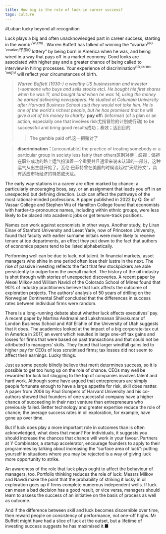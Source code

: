 ```yaml
---
title: How big is the role of luck in career success?
tags: Culture
---
```


#Lubar: lucky beyond all recognition

Luck plays a big and often unacknowledged part in career success, starting in the womb<sup> /wuːm/ </sup>. Warren Buffett has talked of winning the “ovarian<sup>/əʊˈveəriən/子房的</sup> lottery” by being born in America when he was, and being wired in a way that pays off in a market economy. Good looks are associated with higher pay and a greater chance of being called to interview in hiring processes. Your experience of discrimination<sup>/dɪˌskrɪmɪˈneɪʃn/</sup> will reflect your circumstances of birth.
>_Warren Buffett (1930–) a wealthy US businessman and investor (=someone who buys and sells stocks etc). He bought his first shares when he was 11, and bought land when he was 14, using the money he earned delivering newspapers. He studied at Columbia University after Harvard Business School said they would not take him. He is one of the world's richest people, but he has promised that he will give a lot of his money to charity._
>**pay off:** (informal) (of a plan or an action, especially one that involves risk尤指冒险的计划或行动) to be successful and bring good results成功；奏效；达到目的<br>
>>The gamble paid off.这一把赌对了      

>**discrimination：**[uncountable] the practice of treating somebody or a particular group in society less fairly than others区别对待；歧视；偏袒
在职业成功的路上运气扮演着一个重要并且通常来说未认知的一部分，这种运气从出生就开始了。瓦伦·巴菲特曾在美国的时候谈起过“天赋符文”，具有适应市场经济的特质或天赋。

The early way-stations in a career are often marked by chance: a particularly encouraging boss, say, or an assignment that leads you off in an unexpected but defining direction. Luck can affect the pathways of the most rational-minded professions. A paper published in 2022 by Qi Ge of Vassar College and Stephen Wu of Hamilton College found that economists with harder-to-pronounce names, including within ethnic groups, were less likely to be placed into academic jobs or get tenure-track positions.

Names can work against economists in other ways. Another study, by Liran Einav of Stanford University and Leeat Yariv, now of Princeton University, found that faculty with earlier surname initials were more likely to receive tenure at top departments, an effect they put down to the fact that authors of economics papers tend to be listed alphabetically.

Performing well can be due to luck, not talent. In financial markets, asset managers who shine in one period often lose their lustre in the next. The rise of passive investing reflects the fact that few stockpickers are able persistently to outperform the overall market. The history of the oil industry is shot through with stories of unexpected discoveries. A recent paper by Alexei Milkov and William Navidi of the Colorado School of Mines found that 90% of industry practitioners believe that luck affects the outcome of exploration projects. The authors’ analysis of 50 years of drilling on the Norwegian Continental Shelf concluded that the differences in success rates between individual firms were random.

There is a long-running debate about whether luck affects executives’ pay. A recent paper by Martina Andreani and Lakshmanan Shivakumar of London Business School and Atif Ellahie of the University of Utah suggests that it does. The academics looked at the impact of a big corporate-tax cut in America in 2017, an event which resulted in large one-off tax gains and losses for firms that were based on past transactions and that could not be attributed to managers’ skills. They found that larger windfall gains led to higher pay for CEOs of less scrutinised firms; tax losses did not seem to affect their earnings. Lucky things.

Just as some people blindly believe that merit determines success, so it is possible to get too hung up on the role of chance. CEOs may well be rewarded for luck but slogging to the top of companies involves talent and hard work. Although some have argued that entrepreneurs are simply people fortunate enough to have a large appetite for risk, skill does matter. A paper from 2006 by Paul Gompers of Harvard University and his co-authors showed that founders of one successful company have a higher chance of succeeding in their next venture than entrepreneurs who previously failed. Better technology and greater expertise reduce the role of chance; the average success rates in oil exploration, for example, have gone up over time.

But if luck does play a more important role in outcomes than is often acknowledged, what does that mean? For individuals, it suggests you should increase the chances that chance will work in your favour. Partners at Y Combinator, a startup accelerator, encourage founders to apply to their programmes by talking about increasing the “surface area of luck”: putting yourself in situations where you may be rejected is a way of giving luck more opportunity to strike.

An awareness of the role that luck plays ought to affect the behaviour of managers, too. Portfolio thinking reduces the role of luck: Messrs Milkov and Navidi make the point that the probability of striking it lucky in oil exploration goes up if firms complete numerous independent wells. If luck can mean a bad decision has a good result, or vice versa, managers should learn to assess the success of an initiative on the basis of process as well as outcome.

And if the difference between skill and luck becomes discernible over time, then reward people on consistency of performance, not one-off highs. Mr Buffett might have had a slice of luck at the outset, but a lifetime of investing success suggests he has maximised it.■